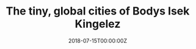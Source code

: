 ---
url: https://www.economist.com/prospero/2018/07/18/the-tiny-global-cities-of-bodys-isek-kingelez
title: "The tiny, global cities of Bodys Isek Kingelez"
publication: The Economist
date: 2018-07-15T00:00:00Z
image: ""
---
